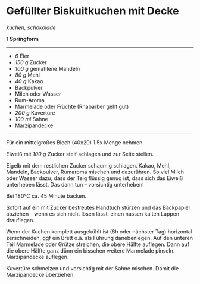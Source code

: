 # Gefüllter Biskuitkuchen mit Decke

*kuchen, schokolade*

**1 Springform**

---

- *6* Eier
- *150 g* Zucker
- *100 g* gemahlene Mandeln
- *80 g* Mehl
- *40 g* Kakao
- Backpulver
- Milch oder Wasser
- Rum-Aroma
- Marmelade oder Früchte (Rhabarber geht gut)
- *200 g* Kuvertüre
- *100 ml* Sahne
- Marzipandecke

---

Für ein mittelgroßes Blech (40x20) 1.5x Menge nehmen.

Eiweiß mit *100 g* Zucker steif schlagen und zur Seite stellen.

Eigelb mit dem restlichen Zucker schaumig schlagen. Kakao, Mehl, Mandeln, Backpulver, Rumaroma mischen und dazurühren.
So viel Milch oder Wasser dazu, dass der Teig flüssig genug ist, dass sich das Eiweiß unterheben lässt. Das dann tun –
vorsichtig unterheben!

Bei 180°C ca. 45 Minute backen.

Sofort auf ein mit Zucker bestreutes Handtuch stürzen und das Backpapier abziehen – wenn es sich nicht lösen lässt,
einen nassen kalten Lappen drauflegen.

Wenn der Kuchen komplett ausgekühlt ist (6h oder nächster Tag) horizontal zerschneiden, ggf ein Brett o.ä. als Führung
danebenlegen. Auf den unteren Teil Marmelade oder Grütze streichen, die obere Hälfte auflegen. Dann auf die obere Hälfte
ganz dünn ein bisschen weitere Marmelade pinseln. Marzipandecke auflegen.

Kuvertüre schmelzen und vorsichtig mit der Sahne mischen. Damit die Marzipandecke überziehen.
